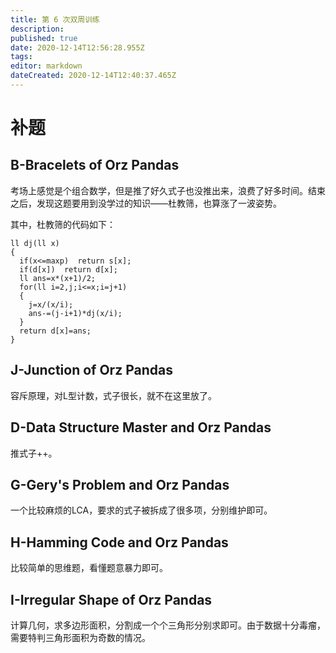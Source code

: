 ```yaml
---
title: 第 6 次双周训练
description: 
published: true
date: 2020-12-14T12:56:28.955Z
tags: 
editor: markdown
dateCreated: 2020-12-14T12:40:37.465Z
---
```


# 补题
## B-Bracelets of Orz Pandas
考场上感觉是个组合数学，但是推了好久式子也没推出来，浪费了好多时间。结束之后，发现这题要用到没学过的知识——杜教筛，也算涨了一波姿势。

其中，杜教筛的代码如下：

    ll dj(ll x)
    {
      if(x<=maxp)  return s[x];
      if(d[x])  return d[x];
      ll ans=x*(x+1)/2;
      for(ll i=2,j;i<=x;i=j+1)
      {
        j=x/(x/i);
        ans-=(j-i+1)*dj(x/i);
      }
      return d[x]=ans;
    }
## J-Junction of Orz Pandas   
容斥原理，对L型计数，式子很长，就不在这里放了。
## D-Data Structure Master and Orz Pandas
推式子++。
## G-Gery's Problem and Orz Pandas
一个比较麻烦的LCA，要求的式子被拆成了很多项，分别维护即可。
## H-Hamming Code and Orz Pandas
比较简单的思维题，看懂题意暴力即可。
## I-Irregular Shape of Orz Pandas
计算几何，求多边形面积，分割成一个个三角形分别求即可。由于数据十分毒瘤，需要特判三角形面积为奇数的情况。